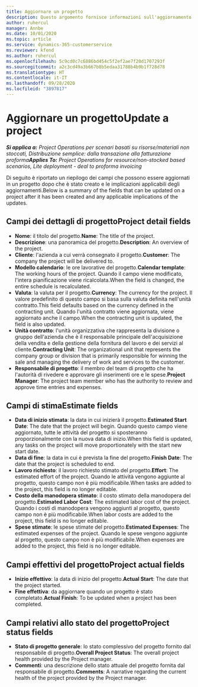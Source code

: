 ```yaml
---
title: Aggiornare un progetto
description: Questo argomento fornisce informazioni sull'aggiornamento di progetti in Project Operations.
author: ruhercul
manager: Annbe
ms.date: 10/01/2020
ms.topic: article
ms.service: dynamics-365-customerservice
ms.reviewer: kfend
ms.author: ruhercul
ms.openlocfilehash: 5c9cd0c7c6886bd454c5f2ef2ae7f20d1707293f
ms.sourcegitcommit: a2c3cd49a3b667b8b5edaa31788b4b9b1f728d78
ms.translationtype: HT
ms.contentlocale: it-IT
ms.lasthandoff: 09/28/2020
ms.locfileid: "3897817"
---
```

# <a name="update-a-project"></a><span data-ttu-id="e58a2-103">Aggiornare un progetto</span><span class="sxs-lookup"><span data-stu-id="e58a2-103">Update a project</span></span>

<span data-ttu-id="e58a2-104">_**Si applica a:** Project Operations per scenari basati su risorse/materiali non stoccati, Distribuzione semplice: dalla transazione alla fatturazione proforma_</span><span class="sxs-lookup"><span data-stu-id="e58a2-104">_**Applies To:** Project Operations for resource/non-stocked based scenarios, Lite deployment - deal to proforma invoicing_</span></span>

<span data-ttu-id="e58a2-105">Di seguito è riportato un riepilogo dei campi che possono essere aggiornati in un progetto dopo che è stato creato e le implicazioni applicabili degli aggiornamenti.</span><span class="sxs-lookup"><span data-stu-id="e58a2-105">Below is a summary of the fields that can be updated on a project after it has been created and any applicable implications of the updates.</span></span>

## <a name="project-detail-fields"></a><span data-ttu-id="e58a2-106">Campi dei dettagli di progetto</span><span class="sxs-lookup"><span data-stu-id="e58a2-106">Project detail fields</span></span>

- <span data-ttu-id="e58a2-107">**Nome**: il titolo del progetto.</span><span class="sxs-lookup"><span data-stu-id="e58a2-107">**Name**: The title of the project.</span></span>
- <span data-ttu-id="e58a2-108">**Descrizione**: una panoramica del progetto.</span><span class="sxs-lookup"><span data-stu-id="e58a2-108">**Description**: An overview of the project.</span></span>
- <span data-ttu-id="e58a2-109">**Cliente**: l'azienda a cui verrà consegnato il progetto.</span><span class="sxs-lookup"><span data-stu-id="e58a2-109">**Customer**: The company the project will be delivered to.</span></span>
- <span data-ttu-id="e58a2-110">**Modello calendario**: le ore lavorative del progetto.</span><span class="sxs-lookup"><span data-stu-id="e58a2-110">**Calendar template**: The working hours of the project.</span></span> <span data-ttu-id="e58a2-111">Quando il campo viene modificato, l'intera pianificazione viene ricalcolata.</span><span class="sxs-lookup"><span data-stu-id="e58a2-111">When the field is changed, the entire schedule is recalculated.</span></span>
- <span data-ttu-id="e58a2-112">**Valuta**: la valuta per il progetto.</span><span class="sxs-lookup"><span data-stu-id="e58a2-112">**Currency**: The currency for the project.</span></span> <span data-ttu-id="e58a2-113">Il valore predefinito di questo campo si basa sulla valuta definita nell'unità contratto.</span><span class="sxs-lookup"><span data-stu-id="e58a2-113">This field defaults based on the currency defined in the contracting unit.</span></span> <span data-ttu-id="e58a2-114">Quando l'unità contratto viene aggiornata, viene aggiornato anche il campo.</span><span class="sxs-lookup"><span data-stu-id="e58a2-114">When the contracting unit is updated, the field is also updated.</span></span>
- <span data-ttu-id="e58a2-115">**Unità contratto**: l'unità organizzativa che rappresenta la divisione o gruppo dell'azienda che è il responsabile principale dell'acquisizione della vendita e della gestione della fornitura del lavoro e dei servizi al cliente.</span><span class="sxs-lookup"><span data-stu-id="e58a2-115">**Contracting Unit**: The organizational unit that represents the company group or division that is primarily responsible for winning the sale and managing the delivery of work and services to the customer.</span></span> 
- <span data-ttu-id="e58a2-116">**Responsabile di progetto**: il membro del team di progetto che ha l'autorità di rivedere e approvare gli inserimenti ore e le spese.</span><span class="sxs-lookup"><span data-stu-id="e58a2-116">**Project Manager**: The project team member who has the authority to review and approve time entries and expenses.</span></span>

## <a name="estimate-fields"></a><span data-ttu-id="e58a2-117">Campi di stima</span><span class="sxs-lookup"><span data-stu-id="e58a2-117">Estimate fields</span></span>

- <span data-ttu-id="e58a2-118">**Data di inizio stimata**: la data in cui inizierà il progetto.</span><span class="sxs-lookup"><span data-stu-id="e58a2-118">**Estimated Start Date**: The date that the project will begin.</span></span> <span data-ttu-id="e58a2-119">Quando questo campo viene aggiornato, tutte le attività del progetto si sposteranno proporzionalmente con la nuova data di inizio.</span><span class="sxs-lookup"><span data-stu-id="e58a2-119">When this field is updated, any tasks on the project will move proportionately with the start new start date.</span></span>
- <span data-ttu-id="e58a2-120">**Data di fine**: la data in cui è prevista la fine del progetto.</span><span class="sxs-lookup"><span data-stu-id="e58a2-120">**Finish Date**: The date that the project is scheduled to end.</span></span>
- <span data-ttu-id="e58a2-121">**Lavoro richiesto**: il lavoro richiesto stimato del progetto.</span><span class="sxs-lookup"><span data-stu-id="e58a2-121">**Effort**: The estimated effort of the project.</span></span> <span data-ttu-id="e58a2-122">Quando le attività vengono aggiunte al progetto, questo campo non è più modificabile.</span><span class="sxs-lookup"><span data-stu-id="e58a2-122">When tasks are added to the project, this field is no longer editable.</span></span>
- <span data-ttu-id="e58a2-123">**Costo della manodopera stimato**: il costo stimato della manodopera del progetto.</span><span class="sxs-lookup"><span data-stu-id="e58a2-123">**Estimated Labor Cost**: The estimated labor cost of the project.</span></span> <span data-ttu-id="e58a2-124">Quando i costi di manodopera vengono aggiunti al progetto, questo campo non è più modificabile.</span><span class="sxs-lookup"><span data-stu-id="e58a2-124">When labor costs are added to the project, this field is no longer editable.</span></span>
- <span data-ttu-id="e58a2-125">**Spese stimate**: le spese stimate del progetto.</span><span class="sxs-lookup"><span data-stu-id="e58a2-125">**Estimated Expenses**: The estimated expenses of the project.</span></span> <span data-ttu-id="e58a2-126">Quando le spese vengono aggiunte al progetto, questo campo non è più modificabile.</span><span class="sxs-lookup"><span data-stu-id="e58a2-126">When expenses are added to the project, this field is no longer editable.</span></span>

## <a name="project-actual-fields"></a><span data-ttu-id="e58a2-127">Campi effettivi del progetto</span><span class="sxs-lookup"><span data-stu-id="e58a2-127">Project actual fields</span></span>
- <span data-ttu-id="e58a2-128">**Inizio effettivo**: la data di inizio del progetto.</span><span class="sxs-lookup"><span data-stu-id="e58a2-128">**Actual Start**: The date that the project started.</span></span>
- <span data-ttu-id="e58a2-129">**Fine effettiva**: da aggiornare quando un progetto è stato completato.</span><span class="sxs-lookup"><span data-stu-id="e58a2-129">**Actual Finish**: To be updated when a project has been completed.</span></span>

## <a name="project-status-fields"></a><span data-ttu-id="e58a2-130">Campi relativi allo stato del progetto</span><span class="sxs-lookup"><span data-stu-id="e58a2-130">Project status fields</span></span>

- <span data-ttu-id="e58a2-131">**Stato di progetto generale**: lo stato complessivo del progetto fornito dal responsabile di progetto.</span><span class="sxs-lookup"><span data-stu-id="e58a2-131">**Overall Project Status**: The overall project health provided by the Project manager.</span></span>
- <span data-ttu-id="e58a2-132">**Commenti**: una descrizione dello stato attuale del progetto fornita dal responsabile di progetto.</span><span class="sxs-lookup"><span data-stu-id="e58a2-132">**Comments**: A narrative regarding the current health of the project provided by the Project manager.</span></span>

